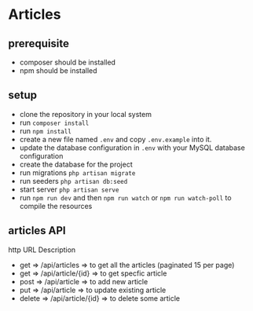 # Articles

## prerequisite
- composer should be installed
- npm should be installed

## setup
- clone the repository in your local system
- run `composer install`
- run `npm install`
- create a new file named `.env` and copy `.env.example` into it.
- update the database configuration in `.env` with your MySQL database configuration
- create the database for the project
- run migrations `php artisan migrate`
- run seeders `php artisan db:seed`
- start server `php artisan serve`
- run `npm run dev` and then `npm run watch` or `npm run watch-poll` to compile the resources


## articles API

 http			URL						Description

- get 		=> /api/articles 		=> to get all the articles (paginated 15 per page)
- get 		=> /api/article/{id}	=> to get specfic article
- post		=> /api/article 		=> to add new article
- put 		=> /api/article 		=> to update existing article
- delete	=> /api/article/{id}	=> to delete some article


